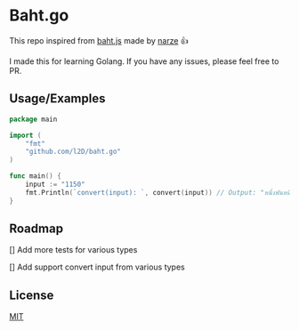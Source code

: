 
# Baht.go

This repo inspired from [baht.js](https://github.com/narze/baht.js) made by [narze](https://github.com/narze) 👍

I made this for learning Golang. If you have any issues, please feel free to PR.


## Usage/Examples

```go
package main

import (
    "fmt"
    "github.com/l2D/baht.go"
)

func main() {
    input := "1150"
    fmt.Println(`convert(input): `, convert(input)) // Output: "หนึ่งพันหนึ่งร้อยห้าสิบบาทถ้วน"
}
```


## Roadmap

[] Add more tests for various types

[] Add support convert input from various types



## License

[MIT](https://github.com/l2D/baht.go/blob/master/LICENSE)

